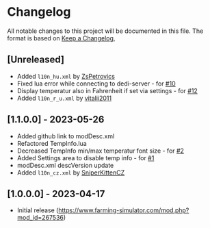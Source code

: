 # Changelog

All notable changes to this project will be documented in this file.
The format is based on [Keep a Changelog](https://keepachangelog.com/en/1.0.0/),

## [Unreleased]
- Added `l10n_hu.xml` by [ZsPetrovics](https://github.com/ZsPetrovics)
- Fixed lua error while connecting to dedi-server - for [#10](https://github.com/Peppie84/FS22_ExtendedGameInfoDisplay/issues/10)
- Display temperatur also in Fahrenheit if set via settings - for [#12](https://github.com/Peppie84/FS22_ExtendedGameInfoDisplay/issues/12)
- Added `l10n_r_u.xml` by [vitalii2011](https://github.com/vitalii2011)

## [1.1.0.0] - 2023-05-26
- Added github link to modDesc.xml
- Refactored TempInfo.lua
- Decreased TempInfo min/max temperatur font size - for [#2](https://github.com/Peppie84/FS22_ExtendedGameInfoDisplay/issues/2)
- Added Settings area to disable temp info - for [#1](https://github.com/Peppie84/FS22_ExtendedGameInfoDisplay/issues/1)
- modDesc.xml descVersion update
- Added `l10n_cz.xml` by [SniperKittenCZ](https://github.com/SniperKittenCZ)


## [1.0.0.0] - 2023-04-17

- Initial release (https://www.farming-simulator.com/mod.php?mod_id=267536)
